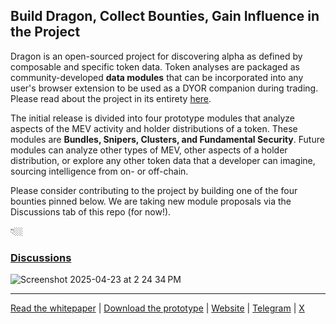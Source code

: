 ## Build Dragon, Collect Bounties, Gain Influence in the Project

Dragon is an open-sourced project for discovering alpha as defined by composable and specific token data. Token analyses are packaged as community-developed **data modules** that can be incorporated into any user's browser extension to be used as a DYOR companion during trading. Please read about the project in its entirety [here](https://alpha-dragon.ai/alphadragon.pdf).

The initial release is divided into four prototype modules that analyze aspects of the MEV activity and holder distributions of a token. These modules are **Bundles, Snipers, Clusters, and Fundamental Security**. Future modules can analyze other types of MEV, other aspects of a holder distribution, or explore any other token data that a developer can imagine, sourcing intelligence from on- or off-chain.

Please consider contributing to the project by building one of the four bounties pinned below. We are taking new module proposals via the Discussions tab of this repo (for now!). 

👇🏼
### [Discussions](https://github.com/orgs/alpha-dragon-org/discussions)

![Screenshot 2025-04-23 at 2 24 34 PM](https://github.com/user-attachments/assets/964752fe-c22d-4d18-aa41-b837014b3314)




---


[Read the whitepaper](https://alpha-dragon.ai/alphadragon.pdf) |
[Download the prototype](https://chromewebstore.google.com/detail/dragon/ncbgllgbplhnbekllhogabdefjidbkoe) | [Website](https://alpha-dragon.ai) | [Telegram](https://t.me/+OU0SLVfcpEZhZWQx) | [X](https://x.com/AlphaDragonAI)


